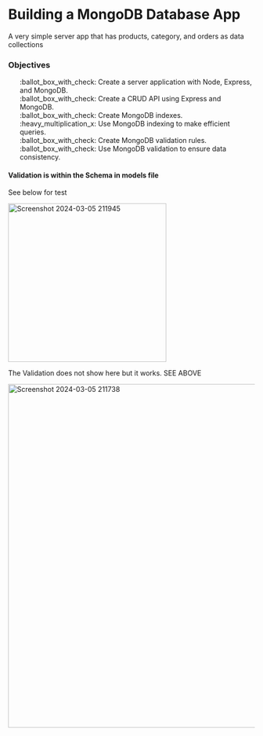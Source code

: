 <h1>Building a MongoDB Database App</h1>
<p>A very simple server app that has products, category, and orders as data collections</p>
<h3>Objectives</h3>
<ul>
:ballot_box_with_check: Create a server application with Node, Express, and MongoDB.<br>
:ballot_box_with_check: Create a CRUD API using Express and MongoDB.<br>
:ballot_box_with_check: Create MongoDB indexes.<br>
:heavy_multiplication_x: Use MongoDB indexing to make efficient queries.<br>
:ballot_box_with_check: Create MongoDB validation rules.<br>
:ballot_box_with_check: Use MongoDB validation to ensure data consistency.<br>
</ul>

<h4>Validation is within the Schema in models file</h4>
<p>See below for test</p>
<img width="323" alt="Screenshot 2024-03-05 211945" src="https://github.com/linhdhng/SBA-319/assets/153128184/3381a375-0bb9-419b-bad8-47e93916b779">
<p>The Validation does not show here but it works. <emphasize>SEE ABOVE</emphasize></p>
<img width="700" alt="Screenshot 2024-03-05 211738" src="https://github.com/linhdhng/SBA-319/assets/153128184/03d6b1a6-ced4-4105-b604-4ffbc63039fe">
